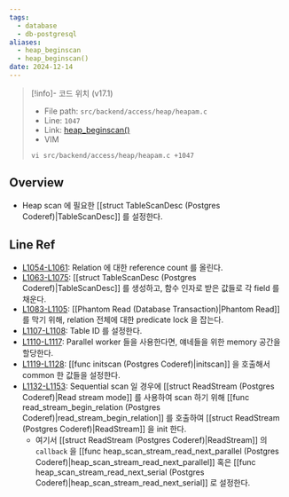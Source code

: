 ```yaml
---
tags:
  - database
  - db-postgresql
aliases:
  - heap_beginscan
  - heap_beginscan()
date: 2024-12-14
---
```

> [!info]- 코드 위치 (v17.1)
> - File path: `src/backend/access/heap/heapam.c`
> - Line: `1047`
> - Link: [heap_beginscan()](https://github.com/postgres/postgres/blob/REL_17_1/src/backend/access/heap/heapam.c#L1046-L1158)
> - VIM
> ```
> vi src/backend/access/heap/heapam.c +1047
> ```

## Overview

- Heap scan 에 필요한 [[struct TableScanDesc (Postgres Coderef)|TableScanDesc]] 를 설정한다.

## Line Ref

- [L1054-L1061](https://github.com/postgres/postgres/blob/REL_17_1/src/backend/access/heap/heapam.c#L1054-L1061): Relation 에 대한 reference count 를 올린다.
- [L1063-L1075](https://github.com/postgres/postgres/blob/REL_17_1/src/backend/access/heap/heapam.c#L1063-L1075): [[struct TableScanDesc (Postgres Coderef)|TableScanDesc]] 를 생성하고, 함수 인자로 받은 값들로 각 field 를 채운다.
- [L1083-L1105](https://github.com/postgres/postgres/blob/REL_17_1/src/backend/access/heap/heapam.c#L1083-L1105): [[Phantom Read (Database Transaction)|Phantom Read]] 를 막기 위해, relation 전체에 대한 predicate lock 을 잡는다.
- [L1107-L1108](https://github.com/postgres/postgres/blob/REL_17_1/src/backend/access/heap/heapam.c#L1107-L1108): Table ID 를 설정한다.
- [L1110-L1117](https://github.com/postgres/postgres/blob/REL_17_1/src/backend/access/heap/heapam.c#L1110-L1117): Parallel worker 들을 사용한다면, 얘네들을 위한 memory 공간을 할당한다.
- [L1119-L1128](https://github.com/postgres/postgres/blob/REL_17_1/src/backend/access/heap/heapam.c#L1119-L1128): [[func initscan (Postgres Coderef)|initscan]] 을 호출해서 common 한 값들을 설정한다.
- [L1132-L1153](https://github.com/postgres/postgres/blob/REL_17_1/src/backend/access/heap/heapam.c#L1132-L1153): Sequential scan 일 경우에 [[struct ReadStream (Postgres Coderef)|Read stream mode]] 를 사용하여 scan 하기 위해  [[func read_stream_begin_relation (Postgres Coderef)|read_stream_begin_relation]] 를 호출하여 [[struct ReadStream (Postgres Coderef)|ReadStream]] 을 init 한다.
	- 여기서 [[struct ReadStream (Postgres Coderef)|ReadStream]] 의 `callback` 을 [[func heap_scan_stream_read_next_parallel (Postgres Coderef)|heap_scan_stream_read_next_parallel]] 혹은 [[func heap_scan_stream_read_next_serial (Postgres Coderef)|heap_scan_stream_read_next_serial]] 로 설정한다.